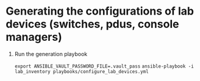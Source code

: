 # Generating the configurations of lab devices (switches, pdus, console managers)

1. Run the generation playbook

   `export ANSIBLE_VAULT_PASSWORD_FILE=.vault_pass`
   `ansible-playbook -i lab_inventory playbooks/configure_lab_devices.yml`
